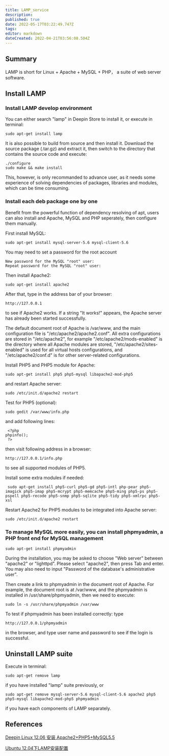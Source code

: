 ```yaml
---
title: LAMP_service
description: 
published: true
date: 2022-05-17T03:22:49.747Z
tags: 
editor: markdown
dateCreated: 2022-04-21T03:56:08.504Z
---
```


## Summary

LAMP is short for Linux + Apache + MySQL + PHP， a suite of web server software.

## Install LAMP

### Install LAMP develop environment

You can either search "lamp" in Deepin Store to install it, or execute in terminal:

    sudo apt-get install lamp

It is also possible to build from source and then install it. Download the source package (.tar.gz) and extract it, then switch to the directory that contains the source code and execute:

    ./configure 
    sudo make && make install

This, however, is only recommanded to advance user, as it needs some experience of solving dependencies of packages, libraries and modules, which can be time consuming.

### Install each deb package one by one

Benefit from the powerful function of dependency resolving of apt, users can also install  and Apache, MySQL and PHP seperately, then configure them manually.

First install MySQL:

    sudo apt-get install mysql-server-5.6 mysql-client-5.6

You may need to set a password for the root account

    New password for the MySQL "root" user:
    Repeat password for the MySQL "root" user:

Then install Apache2:

    sudo apt-get install apache2

After that, type in the address bar of your browser:

    http://127.0.0.1

to see if Apache2 works. If a string "It works!" appears, the Apache server has already been started successfully.

The default document root of Apache is /var/www, and the main configuration file is "/etc/apache2/apache2.conf". All extra configurations are stored in "/etc/apache2", for example "/etc/apache2/mods-enabled" is the directory where all Apache modules are stored, "/etc/apache2/sites-enabled" is used for all virtual hosts configurations, and "/etc/apache2/conf.d" is for other server-related configurations.

Install PHP5 and PHP5 module for Apache:

    sudo apt-get install php5 php5-mysql libapache2-mod-php5

and restart Apache server:

    sudo /etc/init.d/apache2 restart

Test for PHP5 (optional):

    sudo gedit /var/www/info.php

and add following lines:

     <?php
    phpinfo();
     ?>

then visit following address in a browser:

    http://127.0.0.1/info.php

to see all supported modules of PHP5.

Install some extra modules if needed:

     sudo apt-get install php5-curl php5-gd php5-intl php-pear php5-imagick php5-imap php5-mcrypt php5-memcache php5-ming php5-ps php5-pspell php5-recode php5-snmp php5-sqlite php5-tidy php5-xmlrpc php5-xsl

Restart Apache2 for PHP5 modules to be integrated into Apache server:

    sudo /etc/init.d/apache2 restart

### To manage MySQL more easily, you can install phpmyadmin, a PHP front end for MySQL management

    sudo apt-get install phpmyadmin

During the installation, you may be asked to choose "Web server" between "apache2" or "lighttpd". Please select "apache2", then press Tab and enter. You may also need to input "Password of the database's administrative user".

Then create a link to phpmyadmin in the document root of Apache. For example, the document root is at /var/www, and the phpmyadmin is installed in /usr/share/phpmyadmin, then we need to execute:

    sudo ln -s /usr/share/phpmyadmin /var/www 

To test if phpmyadmin has been installed correctly: type

    http://127.0.0.1/phpmyadmin

in the browser, and type user name and password to see if the login is successful.

## Uninstall LAMP suite

Execute in terminal:

    sudo apt-get remove lamp

if you have installed "lamp" suite previously, or

    sudo apt-get remove mysql-server-5.6 mysql-client-5.6 apache2 php5 php5-mysql libapache2-mod-php5 phpmyadmin

if you have each components of LAMP separately.

## References

[Deepin Linux 12.06 安装 Apache2+PHP5+MySQL5.5](http://www.linuxdeepin.com/forum/25/7792?p=33743)

[Ubuntu 12.04下LAMP安装配置](http://www.linuxidc.com/Linux/2012-05/61079.htm)
